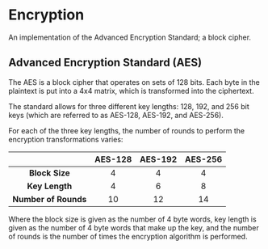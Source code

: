 # Encryption
An implementation of the Advanced Encryption Standard; a block cipher. 

## Advanced Encryption Standard (AES)
The AES is a block cipher that operates on sets of 128 bits. Each byte in the plaintext is put into a 4x4 matrix, which is transformed into the ciphertext.

The standard allows for three different key lengths: 128, 192, and 256 bit keys (which are referred to as AES-128, AES-192, and AES-256). 

For each of the three key lengths, the number of rounds to perform the encryption transformations varies:


|                      |    AES-128   |     AES-192    |    AES-256    |
|       :----:         |    :---:     |     :---:      |     :---:     |
| **Block Size**       |       4      |       4        |       4       |
| **Key Length**       |       4      |       6        |       8       |
| **Number of Rounds** |      10      |       12       |       14      |


Where the block size is given as the number of 4 byte words, key length is given as the number of 4 byte words that make up the key, and the number of rounds is the number of times the encryption algorithm is performed.
